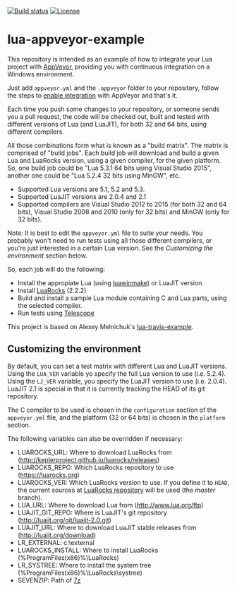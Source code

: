 [![Build status](https://ci.appveyor.com/api/projects/status/subf1ydrutspjtk8/branch/master?svg=true)](https://ci.appveyor.com/project/ignacio/lua-appveyor-example/branch/master)
[![License](http://img.shields.io/badge/License-MIT-brightgreen.svg)](LICENSE)

# lua-appveyor-example

This repository is intended as an example of how to integrate your Lua project with [AppVeyor](https://ci.appveyor.com/), providing you with continuous integration on a Windows environment.

Just add `appveyor.yml` and the `.appveyor` folder to your repository, follow the steps to [enable integration](http://www.appveyor.com/docs) with AppVeyor and that's it.

Each time you push some changes to your repository, or someone sends you a pull request, the code will be checked out, built and tested with different versions of Lua (and LuaJIT), for both 32 and 64 bits, using different compilers.

All those combinations form what is known as a "build matrix". The matrix is comprised of "build jobs". Each build job will download and build a given Lua and LuaRocks version, using a given compiler, for the given platform. So, one build job could be "Lua 5.3.1 64 bits using Visual Studio 2015", another one could be "Lua 5.2.4 32 bits using MinGW", etc.

- Supported Lua versions are 5.1, 5.2 and 5.3.
- Supported LuaJIT versions are 2.0.4 and 2.1
- Supported compilers are Visual Studio 2012 to 2015 (for both 32 and 64 bits), Visual Studio 2008 and 2010 (only for 32 bits) and MinGW (only for 32 bits).

Note: It is best to edit the `appveyor.yml` file to suite your needs. You probably won't need to run tests using all those different compilers, or you're just interested in a certain Lua version. See the _Customizing the environment_ section below.

So, each job will do the following:
* Install the appropiate Lua (using [luawinmake](https://github.com/Tieske/luawinmake)) or LuaJIT version.
* Install [LuaRocks](https://luarocks.org/) (2.2.2)
* Build and install a sample Lua module containing C and Lua parts, using the selected compiler.
* Run tests using [Telescope](https://github.com/norman/telescope)

This project is based on Alexey Melnichuk's [lua-travis-example](https://github.com/moteus/lua-travis-example).

## Customizing the environment

By default, you can set a test matrix with different Lua and LuaJIT versions. Using the `LUA_VER` variable yo specify the full Lua version to use (i.e. 5.2.4).
Using the `LJ_VER` variable, you specify the LuaJIT version to use (i.e. 2.0.4). LuaJIT 2.1 is special in that it is currently tracking the HEAD of its git repository.

The C compiler to be used is chosen ìn the `configuration` section of the `appveyor.yml` file, and the platform (32 or 64 bits) is chosen in the `platform` section.

The following variables can also be overridden if necessary:

- LUAROCKS_URL: Where to download LuaRocks from (http://keplerproject.github.io/luarocks/releases)
- LUAROCKS_REPO: Which LuaRocks repository to use (https://luarocks.org)
- LUAROCKS_VER: Which LuaRocks version to use. If you define it to `HEAD`, the current sources at [LuaRocks repository](https://github.com/keplerproject/luarocks) will be used (the _master_ branch).
- LUA_URL: Where to download Lua from (http://www.lua.org/ftp)
- LUAJIT_GIT_REPO: Where is LuaJIT's git repository (http://luajit.org/git/luajit-2.0.git)
- LUAJIT_URL: Where to download LuaJIT stable releases from (http://luajit.org/download)
- LR_EXTERNAL: c:\external
- LUAROCKS_INSTALL: Where to install LuaRocks (%ProgramFiles(x86)%\LuaRocks)
- LR_SYSTREE: Where to install the system tree (%ProgramFiles(x86)%\LuaRocks\systree)
- SEVENZIP: Path of [7z](http://www.7-zip.org/)
